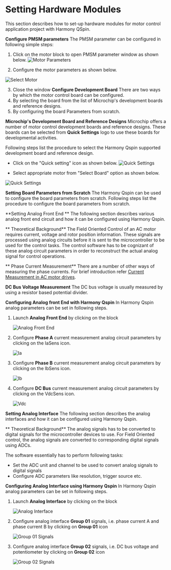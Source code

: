 # Setting Hardware Modules
This section describes how to set-up hardware modules for motor control application project with Harmony QSpin.

**Configure PMSM parameters**
The PMSM parameter can be configured in following simple steps:

1.  Click on the motor block to open PMSM parameter window as shown below.
![Motor Parameters](GUID-2ADF2D0B-AB31-4D33-895A-89FFE35175EE-low.jpg)

2. Configure the motor parameters as shown below.

![Select Motor](GUID-3D13F4D3-C21E-44F9-B0E1-4AE37F8D9EB3-low.jpg)

3. Close the window 
**Configure Development Board**
There are two ways by which the motor control board can be configured.
1. By selecting the board from the list of Microchip's development boards and reference designs.
2. By configuring the board Parameters from scratch.

**Microchip's Development Board and Reference Designs**
Microchip offers a number of motor control development boards and reference designs. These boards can be selected from **Quick Settings** logo to use these boards for developmental activities. 

Following steps list the procedure to select the Harmony Qspin supported development board and reference design.

- Click on the "Quick setting" icon as shown below.
![Quick Settings](GUID-5654C28D-B7E8-46C7-9784-373FF978AC6B-low.jpg)

- Select appropriate motor from "Select Board" option as shown below.

![Quick Settings](GUID-7A15835A-CA41-4E35-93AA-928F435F08A8-low.jpg)


**Setting Board Parameters from Scratch**
The Harmony Qspin can be used to configure the board parameters from scratch. Following steps list the procedure to configure the board parameters from scratch.

**Setting Analog Front End **
The following section describes various analog front end circuit and how it can be configured using Harmony Qspin.

** Theoretical Background**
The Field Oriented Control of an AC motor requires current, voltage and rotor position information. These signals are processed using analog circuits before it is sent to the microcontroller to be used for the control tasks. The control software has to be cognizant of these analog circuit parameters in order to reconstruct the actual analog signal for control operations.

** Phase Current Measurement**
There are a number of other ways of measuring the phase currents. For brief introduction refer [Current Measurement in AC motor drives](current_measurement.md). 


**DC Bus Voltage Measurement**
The DC bus voltage is usually measured by using a resistor based potential divider.
 

**Configuring Analog front End with Harmony Qspin**
In Harmony Qspin analog parameters can be set in following steps.

1. Launch **Analog Front End** by clicking on the block

    ![Analog Front End](GUID-6932E3FA-9C08-452D-AB0C-2F9C306838D1-low.jpg)

2. Configure **Phase A** current measurement analog circuit parameters by clicking on the IaSens icon.

    ![Ia](GUID-29C5B165-CE9A-42A4-A432-852F0ADAFB7B-low.jpg)

2. Configure **Phase B** current measurement analog circuit parameters by clicking on the IbSens icon.

    ![Ib](GUID-D3F507BD-0CB3-47FE-B600-FC09ADA25EC0-low.jpg)

2. Configure **DC Bus** current measurement analog circuit parameters by clicking on the VdcSens icon.

    ![Vdc](GUID-8E91B040-37CD-4BE2-9CC2-43CFC90B78F6-low.jpg)



**Setting Analog Interface**
The following section describes the analog interfaces and how it can be configured using Harmony Qspin.

** Theoretical Background**
The analog signals has to be converted to digital signals for the microcontroller devices to use. For Field Oriented control, the analog signals are converted to corresponding digital signals using ADCs. 


The software essentially has to perform following tasks:
- Set the ADC unit and channel to be used to convert analog signals to digital signals
- Configure ADC parameters like resolution, trigger source etc.

**Configuring Analog Interface using Harmony Qspin**
In Harmony Qspin analog parameters can be set in following steps.

1. Launch **Analog Interface** by clicking on the block

    ![Analog Interface](GUID-C9D29EAB-C8B4-4C42-929D-CB540C6FCD3B-low.jpg)

2. Configure analog interface **Group 01** signals, i.e. phase current A and phase current B by clicking on **Group 01** icon

    ![Group 01 Signals](GUID-181B935D-C4B4-4D90-AAFC-A5526C427713-low.jpg)

3. Configure analog interface **Group 02** signals, i.e. DC bus voltage and potentiometer by clicking on **Group 02** icon

    ![Group 02 Signals](GUID-08699EB3-BB95-4A71-AB5E-B4F778F8C2B2-low.jpg)


